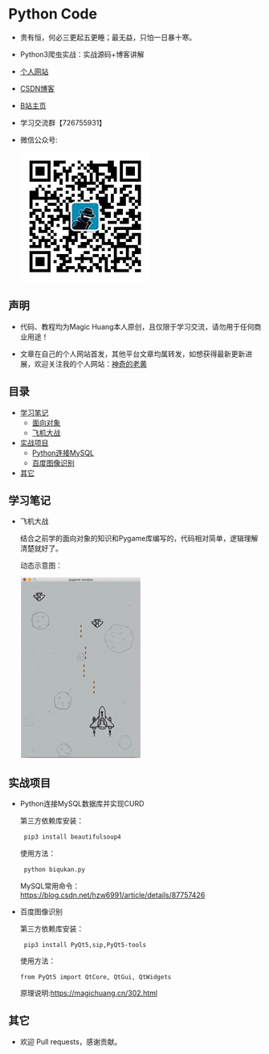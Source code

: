 # Python Code

* 贵有恒，何必三更起五更睡；最无益，只怕一日暴十寒。

* Python3爬虫实战：实战源码+博客讲解

* [个人网站](https://magichuang.cn/ "悬停显示")

* [CSDN博客](https://blog.csdn.net/hzw6991 "悬停显示")

* [B站主页](http://space.bilibili.com/35282222?"悬停显示")

* 学习交流群【726755931】

* 微信公众号:

  ![image](https://github.com/MH-Blog/Python/blob/master/Pictures/MH-Blog.jpg)

## 声明

* 代码、教程均为Magic Huang本人原创，且仅限于学习交流，请勿用于任何商业用途！

* 文章在自己的个人网站首发，其他平台文章均属转发，如想获得最新更新进展，欢迎关注我的个人网站：[神奇的老黄](https://magichuang.cn/ "悬停显示")

## 目录

* [学习笔记](#学习笔记)
    * [面向对象](https://github.com/MH-Blog/Python/tree/master/%E9%9D%A2%E5%90%91%E5%AF%B9%E8%B1%A1)
    * [飞机大战](https://github.com/MH-Blog/Python/tree/master/%E9%A3%9E%E6%9C%BA%E5%A4%A7%E6%88%98)
* [实战项目](#实战项目)
    * [Python连接MySQL](https://github.com/MH-Blog/Python/tree/master/Python%E8%BF%9E%E6%8E%A5MySQL%E6%95%B0%E6%8D%AE%E5%BA%93)
    * [百度图像识别]()
* [其它](#其它)


## 学习笔记

* 飞机大战

  结合之前学的面向对象的知识和Pygame库编写的，代码相对简单，逻辑理解清楚就好了。

  动态示意图：

  ![image](https://github.com/MH-Blog/Python/blob/master/Pictures/1.gif)

## 实战项目

- Python连接MySQL数据库并实现CURD

  第三方依赖库安装：

  ```python
   pip3 install beautifulsoup4
  ```

  使用方法：

  ```python
   python biqukan.py
  ```

  MySQL常用命令：https://blog.csdn.net/hzw6991/article/details/87757426

- 百度图像识别

  第三方依赖库安装：

  ```
   pip3 install PyQt5,sip,PyQt5-tools
  ```

  使用方法：

  ```
  from PyQt5 import QtCore, QtGui, QtWidgets
  ```

  原理说明:https://magichuang.cn/302.html



## 其它

 * 欢迎 Pull requests，感谢贡献。
